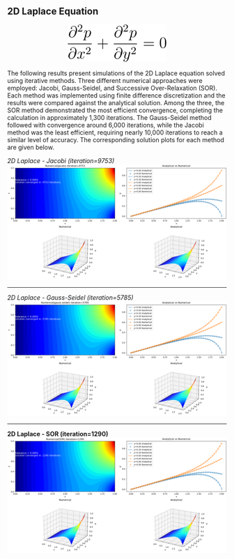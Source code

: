 ## 2D Laplace Equation

<p align="center">
  <img src="e.svg" alt="Equation"><br>
</p>

The following results present simulations of the 2D Laplace equation solved using iterative methods. Three different numerical approaches were employed: Jacobi, Gauss-Seidel, and Successive Over-Relaxation (SOR). Each method was implemented using finite difference discretization and the results were compared against the analytical solution. Among the three, the SOR method demonstrated the most efficient convergence, completing the calculation in approximately 1,300 iterations. The Gauss-Seidel method followed with convergence around 6,000 iterations, while the Jacobi method was the least efficient, requiring nearly 10,000 iterations to reach a similar level of accuracy. The corresponding solution plots for each method are given below. 


*2D Laplace - Jacobi (iteration=9753)*
![2D Laplace - Jacobi](plots/2D_Laplace_j.png)


---
*2D Laplace - Gauss-Seidel (iteration=5785)*
![2D Laplace - Gauss-Seidel](plots/2D_Laplace_gs.png)


---
**2D Laplace - SOR (iteration=1290)**
![2D Laplace - SOR](plots/2D_Laplace_sor.png)





